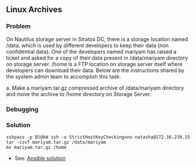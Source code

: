 ## Linux Archives

### Problem

On Nautilus storage server in Stratos DC, there is a storage location named /data, which is used by different developers to keep their data (non confidential data). One of the developers named mariyam has raised a ticket and asked for a copy of their data present in /data/mariyam directory on storage server. /home is a FTP location on storage server itself where developers can download their data. Below are the instructions shared by the system admin team to accomplish this task.

a. Make a mariyam.tar.gz compressed archive of /data/mariyam directory and move the archive to /home directory on Storage Server.

### Debugging

### Solution

```shell
sshpass -p Bl@kW ssh -o StrictHostKeyChecking=no natasha@172.16.238.15
tar -czvf mariyam.tar.gz /data/mariyam
mv mariyam.tar.gz /home

```

- See: [Ansible solution](solution.yaml)

